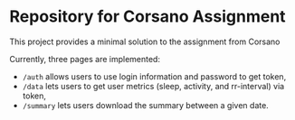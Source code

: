 # Repository for Corsano Assignment

This project provides a minimal solution to the assignment from Corsano


Currently, three pages are implemented:

- `/auth` allows users to use login information and password to get token,
- `/data` lets users to get user metrics (sleep, activity, and rr-interval) via token,
- `/summary` lets users download the summary between a given date.
